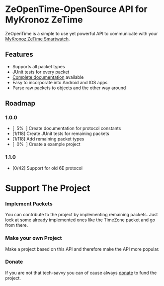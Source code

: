 # ZeOpenTime-OpenSource API for MyKronoz ZeTime
ZeOpenTime is a simple to use yet powerful API to communicate with your [MyKronoz ZeTime Smartwatch](https://www.mykronoz.com/eu/en/zetime.html).

## Features
 - Supports all packet types
 - JUnit tests for every packet
 - [Complete documentation](https://blightbuster.github.io/ZeOpenTime) available
 - Easy to incorporate into Android and IOS apps
 - Parse raw packets to objects and the other way around

## Roadmap

### 1.0.0
- [&nbsp; 5% &nbsp;] Create documentation for protocol constants
- [1/118] Create JUnit tests for remaining packets
- [1/118] Add remaining packet types
- [&nbsp; 0% &nbsp;] Create a example project

### 1.1.0
- [0/42] Support for old 6E protocol

# Support The Project
### Implement Packets
You can contribute to the project by implementing remaining packets. 
Just lock at some already implemented ones like the TimeZone packet and go from there.

### Make your own Project
Make a project based on this API and therefore make the API more popular.

### Donate
If you are not that tech-savvy you can of cause always [donate](https://paypal.me/MScheve) to fund the project.
